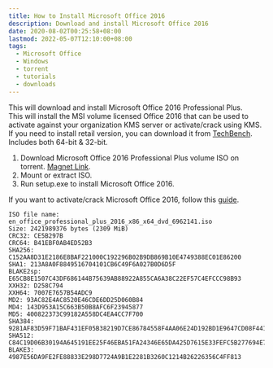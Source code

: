 ```yaml
---
title: How to Install Microsoft Office 2016
description: Download and install Microsoft Office 2016
date: 2020-08-02T00:25:58+08:00
lastmod: 2022-05-07T12:10:00+08:00
tags:
  - Microsoft Office
  - Windows
  - torrent
  - tutorials
  - downloads
---
```

This will download and install Microsoft Office 2016 Professional Plus.\
This will install the MSI volume licensed Office 2016 that can be used to activate against your organization KMS server or activate/crack using KMS. If you need to install retail version, you can download it from [TechBench](https://tb.rg-adguard.net/public.php).\
Includes both 64-bit & 32-bit.

1. Download Microsoft Office 2016 Professional Plus volume ISO on torrent. [Magnet Link](magnet:?xt=urn:btih:fbfbffeb60968c1abe6a3be5cef96ffe4c50a9e4).
2. Mount or extract ISO.
3. Run setup.exe to install Microsoft Office 2016.

If you want to activate/crack Microsoft Office 2016, follow this [guide](../how-to-activate-microsoft-office/).

```
ISO file name: en_office_professional_plus_2016_x86_x64_dvd_6962141.iso
Size: 2421989376 bytes (2309 MiB)
CRC32: CE5B297B
CRC64: B41EBF0AB4ED52B3
SHA256: C152AA8D31E2186E8BAF221000C192296B02B9DB869B10E4749388EC01E86200
SHA1: 213A8A0F8849516704101CB6C49F6A027B0D6D5F
BLAKE2sp: E65CB8E1507C43DF686144B75639AB88922A855CA6A38C22EF57C4EFCCC98B93
XXH32: D258C794
XXH64: 7007E7657B54ADC9
MD2: 93AC82E4AC8520E46CDE6DD25D060B84
MD4: 143D953A15C663B50B8AFC6F23945877
MD5: 400822373C99182A558DC4EA4CC7F700
SHA384: 9281AF83D59F71BAF431EF05B38219D7CE86784558F4AA06E24D192BD1E9647CD08F4410F296EAEF2B630341A689B743
SHA512: C84C19D06B30194A645191EE25F46EBA51FA24346E65DA425D7615E33FEFC5B277694E70BBEEB7A21C4FE73BA49AA81B10AADFAF62EC8523B2E692661DDACD99
BLAKE3: 4987E56DA9FE2FE88833E298D7724A9B1E2281B3260C1214B26226356C4FF813
```